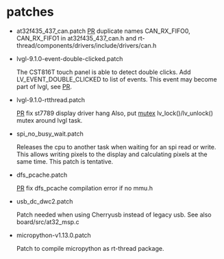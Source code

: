 # patches

- at32f435_437_can.patch
    [PR](https://github.com/RT-Thread/rt-thread/pull/9611) duplicate names CAN_RX_FIFO0, CAN_RX_FIFO1 in at32f435_437_can.h and rt-thread/components/drivers/include/drivers/can.h

- lvgl-9.1.0-event-double-clicked.patch

    The CST816T touch panel is able to detect double clicks. Add LV_EVENT_DOUBLE_CLICKED to list of events.  This event may become part of lvgl, see [PR](https://githubissues.com/lvgl/lvgl/5351).
    
- lvgl-9.1.0-rtthread.patch

    [PR](https://github.com/lvgl/lvgl/pull/6667) fix st7789 display driver hang
    Also, put [mutex](https://docs.lvgl.io/master/porting/os.html) lv_lock()/lv_unlock() mutex around lvgl task. 

- spi_no_busy_wait.patch

    Releases the cpu to another task when waiting for an spi read or write.
    This allows writing pixels to the display and calculating pixels at the same time.
    This patch is tentative.

- dfs_pcache.patch

    [PR](https://github.com/RT-Thread/rt-thread/pull/9645) fix dfs_pcache compilation error if no mmu.h

- usb_dc_dwc2.patch

    Patch needed when using Cherryusb instead of legacy usb. See also board/src/at32_msp.c

- micropython-v1.13.0.patch

    Patch to compile micropython as rt-thread package. 
